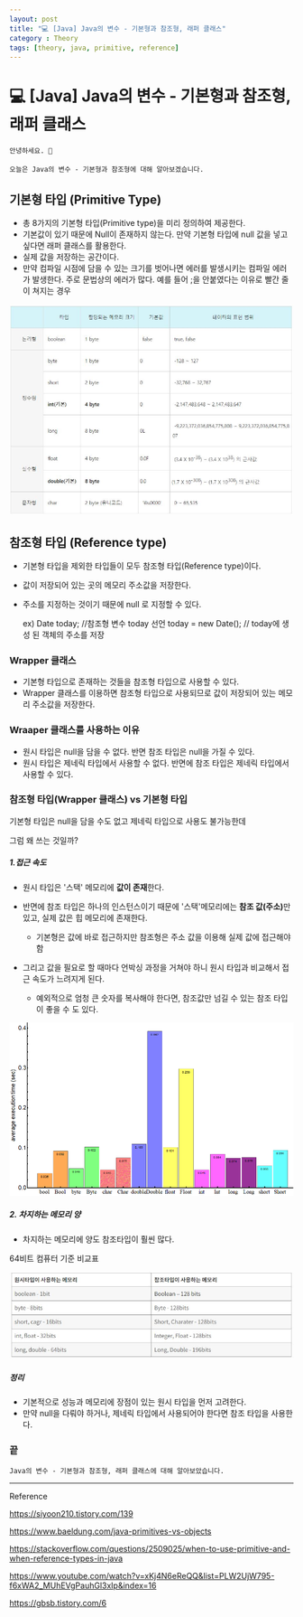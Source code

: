 ```yaml
---
layout: post
title: "💻 [Java] Java의 변수 - 기본형과 참조형, 래퍼 클래스"
category : Theory
tags: [theory, java, primitive, reference]
---
```


# 💻 [Java] Java의 변수 - 기본형과 참조형, 래퍼 클래스

    안녕하세요. 👋
    
    오늘은 Java의 변수 - 기본형과 참조형에 대해 알아보겠습니다.

## 기본형 타입 (Primitive Type)

- 총 8가지의 기본형 타입(Primitive type)을 미리 정의하여 제공한다.
- 기본값이 있기 때문에 Null이 존재하지 않는다. 만약 기본형 타입에 null 값을 넣고 싶다면 래퍼 클래스를 활용한다.
- 실제 값을 저장하는 공간이다.
- 만약 컴파일 시점에 담을 수 있는 크기를 벗어나면 에러를 발생시키는 컴파일 에러가 발생한다. 주로 문법상의 에러가 많다. 예를 들어 ;을 안붙였다는 이유로 빨간 줄이 쳐지는 경우

![data-type](/images/2021-6-21/data-type.JPG)

## 참조형 타입 (Reference type)

- 기본형 타입을 제외한 타입들이 모두 참조형 타입(Reference type)이다.
- 값이 저장되어 있는 곳의 메모리 주소값을 저장한다.
- 주소를 지정하는 것이기 때문에 null 로 지정할 수 있다.
    
    ex) Date today; //참조형 변수 today 선언
    today = new Date(); // today에 생성 된 객체의 주소를 저장

### Wrapper 클래스

- 기본형 타입으로 존재하는 것들을 참조형 타입으로 사용할 수 있다.
- Wrapper 클래스를 이용하면 참조형 타입으로 사용되므로 값이 저장되어 있는 메모리 주소값을 저장한다.

### Wraaper 클래스를 사용하는 이유

- 원시 타입은 null을 담을 수 없다. 반면 참조 타입은 null을 가질 수 있다.
- 원시 타입은 제네릭 타입에서 사용할 수 없다. 반면에 참조 타입은 제네릭 타입에서 사용할 수 있다.

### 참조형 타입(Wrapper 클래스) vs 기본형 타입

기본형 타입은 null을 담을 수도 없고 제네릭 타입으로 사용도 불가능한데

그럼 왜 쓰는 것일까?

##### 1.접근 속도

- 원시 타입은 '스택' 메모리에 <b>값이 존재</b>한다.
- 반면에 참조 타입은 하나의 인스턴스이기 때문에 '스택'메모리에는 <b>참조 값(주소)</b>만 있고, 실제 값은 힙 메모리에 존재한다.
    - 기본형은 값에 바로 접근하지만 참조형은 주소 값을 이용해 실제 값에 접근해야함
    
- 그리고 값을 필요로 할 때마다 언박싱 과정을 거쳐야 하니 원시 타입과 비교해서 접근 속도가 느려지게 된다.
    - 예외적으로 엄청 큰 숫자를 복사해야 한다면, 참조값만 넘길 수 있는 참조 타입이 좋을 수 도 있다.

![performance](/images/2021-6-21/performance.jpg)

##### 2. 차지하는 메모리 양
- 차지하는 메모리에 양도 참조타입이 훨씬 많다.

64비트 컴퓨터 기준 비교표

![performance](/images/2021-6-21/memory.JPG)

##### 정리
- 기본적으로 성능과 메모리에 장점이 있는 원시 타입을 먼저 고려한다.
- 만약 null을 다뤄야 하거나, 제네릭 타입에서 사용되어야 한다면 참조 타입을 사용한다.
        
### 끝

    Java의 변수 - 기본형과 참조형, 래퍼 클래스에 대해 알아보았습니다.

-------------------------------------------------

Reference

<https://siyoon210.tistory.com/139>

<https://www.baeldung.com/java-primitives-vs-objects>

<https://stackoverflow.com/questions/2509025/when-to-use-primitive-and-when-reference-types-in-java>

<https://www.youtube.com/watch?v=xKj4N6eReQQ&list=PLW2UjW795-f6xWA2_MUhEVgPauhGl3xIp&index=16>

<https://gbsb.tistory.com/6>